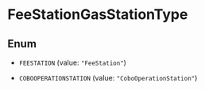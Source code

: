 

# FeeStationGasStationType

## Enum


* `FEESTATION` (value: `"FeeStation"`)

* `COBOOPERATIONSTATION` (value: `"CoboOperationStation"`)




